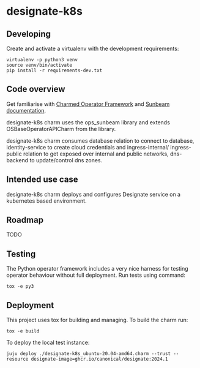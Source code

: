 # designate-k8s

## Developing

Create and activate a virtualenv with the development requirements:

    virtualenv -p python3 venv
    source venv/bin/activate
    pip install -r requirements-dev.txt

## Code overview

Get familiarise with [Charmed Operator Framework](https://juju.is/docs/sdk)
and [Sunbeam documentation](sunbeam-docs).

designate-k8s charm uses the ops\_sunbeam library and extends
OSBaseOperatorAPICharm from the library.

designate-k8s charm consumes database relation to connect to database,
identity-service to create cloud credentials and ingress-internal/
ingress-public relation to get exposed over internal and public networks,
dns-backend to update/control dns zones.

## Intended use case

designate-k8s charm deploys and configures Designate service
on a kubernetes based environment.

## Roadmap

TODO

## Testing

The Python operator framework includes a very nice harness for testing
operator behaviour without full deployment. Run tests using command:

    tox -e py3

## Deployment

This project uses tox for building and managing. To build the charm
run:

    tox -e build

To deploy the local test instance:

    juju deploy ./designate-k8s_ubuntu-20.04-amd64.charm --trust --resource designate-image=ghcr.io/canonical/designate:2024.1

<!-- LINKS -->

[sunbeam-docs]: https://opendev.org/openstack/sunbeam-charms/src/branch/main/README.md

